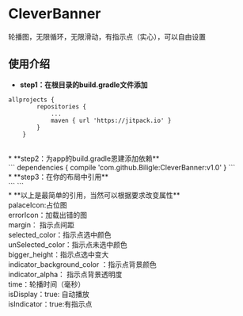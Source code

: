 # CleverBanner
轮播图，无限循环，无限滑动，有指示点（实心），可以自由设置<br>
## 使用介绍
* **step1：在根目录的build.gradle文件添加**<br>
```
allprojects {
		repositories {
			...
			maven { url 'https://jitpack.io' }
		}
	}
```
<br>
* **step2：为app的build.gradle恩建添加依赖**<br>
```
dependencies {
	        compile 'com.github.Biligle:CleverBanner:v1.0'
	}
```
<br>
* **step3：在你的布局中引用**<br>
```
    <com.wgl.cleverbannerlibrary.CleverBanner
        android:id="@+id/banner"
        android:layout_width="match_parent"
        android:layout_height="200dp"/>
```
<br>
* **以上是最简单的引用，当然可以根据要求改变属性**<br>
palaceIcon:占位图<br>
errorIcon：加载出错的图<br>
margin： 指示点间距<br>
selected_color：指示点选中颜色<br>
unSelected_color：指示点未选中颜色<br>
bigger_height：指示点选中变大<br>
indicator_background_color ：指示点背景颜色<br>
indicator_alpha： 指示点背景透明度<br>
time：轮播时间（毫秒）<br>
isDisplay：true: 自动播放<br>
isIndicator：true:有指示点<br>
